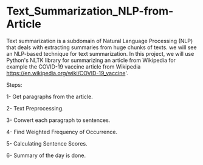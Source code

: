 # Text_Summarization_NLP-from-Article
  Text summarization is a subdomain of Natural Language Processing (NLP) that deals with extracting summaries from huge chunks of texts. we will see an NLP-based technique for text summarization. In this project, we will use Python's NLTK library for summarizing an article from Wikipedia for example the COVID-19 vaccine article from Wikipedia https://en.wikipedia.org/wiki/COVID-19_vaccine'.

Steps:

1- Get paragraphs from the article.

2- Text Preprocessing.

3- Convert each paragraph to sentences.

4- Find Weighted Frequency of Occurrence.

5- Calculating Sentence Scores.

6- Summary of the day is done.
